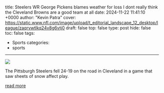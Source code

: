 title: Steelers WR George Pickens blames weather for loss I dont really think the Cleveland Browns are a good team at all
date: 2024-11-22 11:41:10 +0000
author: "Kevin Patra"
cover: https://static.www.nfl.com/image/upload/t_editorial_landscape_12_desktop/league/zaqrvwtlkq24v8g6vtj0
draft: false
top: false
type: post
hide: false
toc: false
tags:
  - Sports
categories:
  - sports
---

![](https://static.www.nfl.com/image/upload/t_editorial_landscape_12_desktop/league/zaqrvwtlkq24v8g6vtj0)

The Pittsburgh Steelers fell 24-19 on the road in Cleveland in a game that saw sheets of snow affect play.

[read more](https://www.nfl.com/news/steelers-wr-george-pickens-blames-weather-for-loss-i-don-t-really-think-the-cleveland-browns-are-a-good-team-at-all)
